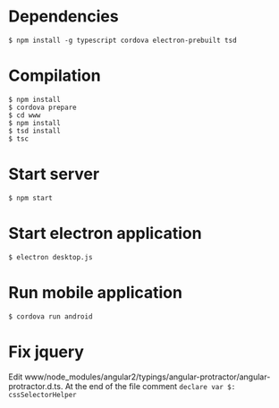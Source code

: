 # Dependencies

    $ npm install -g typescript cordova electron-prebuilt tsd


# Compilation


    $ npm install
    $ cordova prepare
    $ cd www
    $ npm install
    $ tsd install
    $ tsc


# Start server

    $ npm start

# Start electron application

    $ electron desktop.js

# Run mobile application

    $ cordova run android


# Fix jquery

Edit www/node_modules/angular2/typings/angular-protractor/angular-protractor.d.ts. At the end of the file comment `declare var $: cssSelectorHelper`